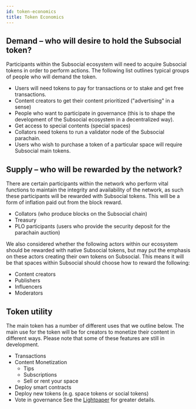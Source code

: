 ```yaml
---
id: token-economics
title: Token Economics
---
```


## Demand – who will desire to hold the Subsocial token?

Participants within the Subsocial ecosystem will need to acquire Subsocial tokens in order to
perform actions. The following list outlines typical groups of people who will demand the token.

- Users will need tokens to pay for transactions or to stake and get free transactions.
- Content creators to get their content prioritized ("advertising" in a sense)
- People who want to participate in governance (this is to shape the development of the
  Subsocial ecosystem in a decentralized way).
- Get access to special contents (special spaces)
- Collators need tokens to run a validator node of the Subsocial parachain.
- Users who wish to purchase a token of a particular space will require Subsocial main
  tokens.

## Supply – who will be rewarded by the network?

There are certain participants within the network who perform vital functions to maintain the
integrity and availability of the network, as such these participants will be rewarded with
Subsocial tokens. This will be a form of inflation paid out from the block reward.

- Collators (who produce blocks on the Subsocial chain)
- Treasury
- PLO participants (users who provide the security deposit for the parachain auction)

We also considered whether the following actors within our ecosystem should be rewarded with
native Subsocial tokens, but may put the emphasis on these actors creating their own tokens on
Subsocial. This means it will be that spaces within Subsocial should choose how to reward the
following:

- Content creators
- Publishers
- Influencers
- Moderators

## Token utility

The main token has a number of different uses that we outline below. The main use for the
token will be for creators to monetize their content in different ways. Please note that some of
these features are still in development.

- Transactions
- Content Monetization
  - Tips
  - Subscriptions
  - Sell or rent your space
- Deploy smart contracts
- Deploy new tokens (e.g. space tokens or social tokens)
- Vote in governance
  See the [Lightpaper](/docs/lightpaper/) for greater details.
